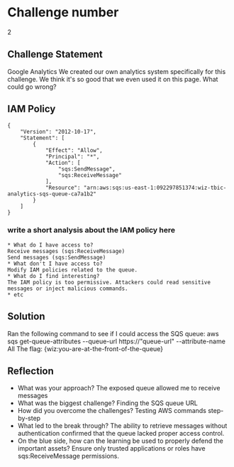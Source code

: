 # Challenge number
2

## Challenge Statement
Google Analytics
We created our own analytics system specifically for this challenge. We think it's so good that we even used it on this page. What could go wrong?

## IAM Policy 
```
{
    "Version": "2012-10-17",
    "Statement": [
        {
            "Effect": "Allow",
            "Principal": "*",
            "Action": [
                "sqs:SendMessage",
                "sqs:ReceiveMessage"
            ],
            "Resource": "arn:aws:sqs:us-east-1:092297851374:wiz-tbic-analytics-sqs-queue-ca7a1b2"
        }
    ]
}
```              
### write a short analysis about the IAM policy here
```
* What do I have access to?
Receive messages (sqs:ReceiveMessage)
Send messages (sqs:SendMessage)
* What don't I have access to?
Modify IAM policies related to the queue.
* What do I find interesting?
The IAM policy is too permissive. Attackers could read sensitive messages or inject malicious commands.
* etc
```

## Solution
Ran the following command to see if I could access the SQS queue: aws sqs get-queue-attributes --queue-url https://"queue-url" --attribute-name All
The flag: {wiz:you-are-at-the-front-of-the-queue}

## Reflection
* What was your approach?
The exposed queue allowed me to receive messages
* What was the biggest challenge?
Finding the SQS queue URL
* How did you overcome the challenges?
Testing AWS commands step-by-step
* What led to the break through?
The ability to retrieve messages without authentication confirmed that the queue lacked proper access control.
* On the blue side, how can the learning be used to properly defend the important assets?
Ensure only trusted applications or roles have sqs:ReceiveMessage permissions.

